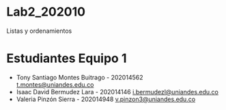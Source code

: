# Lab2_202010
Listas y ordenamientos

# Estudiantes Equipo 1
* Tony Santiago Montes Buitrago - 202014562 t.montes@uniandes.edu.co
* Isaac David Bermudez Lara - 202014146 i.bermudezl@uniandes.edu.co
* Valeria Pinzón Sierra - 202014948 v.pinzon3@uniandes.edu.co